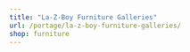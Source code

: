 ```yaml
---
title: "La-Z-Boy Furniture Galleries"
url: /portage/la-z-boy-furniture-galleries/
shop: furniture
---
```

